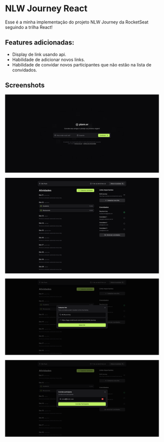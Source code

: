 # NLW Journey React

Esse é a minha implementação do projeto NLW Journey da RocketSeat seguindo a trilha React!

## Features adicionadas:

- Display de link usando api.
- Habilidade de adicionar novos links.
- Habilidade de convidar novos participantes que não estão na lista de convidados.

## Screenshots

![homepage.png](public/homepage.png)

![trip-details.png](public/trip-details.png)

![link.png](public/link.png)

![email.png](public/email.png)
